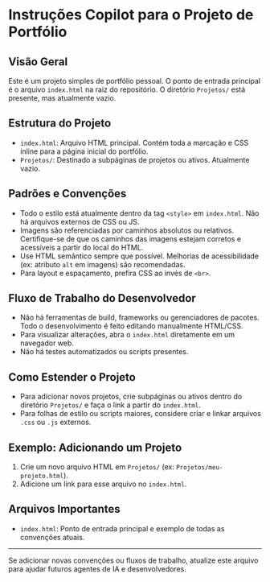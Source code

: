 
# Instruções Copilot para o Projeto de Portfólio

## Visão Geral
Este é um projeto simples de portfólio pessoal. O ponto de entrada principal é o arquivo `index.html` na raiz do repositório. O diretório `Projetos/` está presente, mas atualmente vazio.

## Estrutura do Projeto
- `index.html`: Arquivo HTML principal. Contém toda a marcação e CSS inline para a página inicial do portfólio.
- `Projetos/`: Destinado a subpáginas de projetos ou ativos. Atualmente vazio.

## Padrões e Convenções
- Todo o estilo está atualmente dentro da tag `<style>` em `index.html`. Não há arquivos externos de CSS ou JS.
- Imagens são referenciadas por caminhos absolutos ou relativos. Certifique-se de que os caminhos das imagens estejam corretos e acessíveis a partir do local do HTML.
- Use HTML semântico sempre que possível. Melhorias de acessibilidade (ex: atributo `alt` em imagens) são recomendadas.
- Para layout e espaçamento, prefira CSS ao invés de `<br>`.

## Fluxo de Trabalho do Desenvolvedor
- Não há ferramentas de build, frameworks ou gerenciadores de pacotes. Todo o desenvolvimento é feito editando manualmente HTML/CSS.
- Para visualizar alterações, abra o `index.html` diretamente em um navegador web.
- Não há testes automatizados ou scripts presentes.

## Como Estender o Projeto
- Para adicionar novos projetos, crie subpáginas ou ativos dentro do diretório `Projetos/` e faça o link a partir do `index.html`.
- Para folhas de estilo ou scripts maiores, considere criar e linkar arquivos `.css` ou `.js` externos.

## Exemplo: Adicionando um Projeto
1. Crie um novo arquivo HTML em `Projetos/` (ex: `Projetos/meu-projeto.html`).
2. Adicione um link para esse arquivo no `index.html`.

## Arquivos Importantes
- `index.html`: Ponto de entrada principal e exemplo de todas as convenções atuais.

---

Se adicionar novas convenções ou fluxos de trabalho, atualize este arquivo para ajudar futuros agentes de IA e desenvolvedores.
